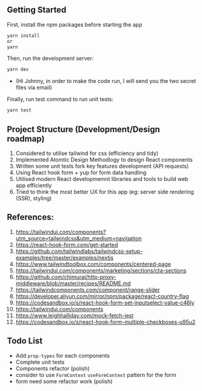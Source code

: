 ## Getting Started

First, install the npm packages before starting the app 

```bash
yarn install
or 
yarn
```

Then, run the development server:

```bash
yarn dev 
```

* (Hi Johnny, in order to make the code run, I will send you the two secret files via email)

Finally, run test command to run unit tests:
```bash
yarn test
```


## Project Structure (Development/Design roadmap)
1. Considered to utilise tailwind for css (efficiency and tidy)
2. Implemented Atomtic Design Methodlogy to design React components
3. Written some unit tests fork key features development (API requests) 
4. Using React hook form + yup for form data handling
5. Utilised modern React developmemnt libraries and tools to build web app efficiently
6. Tried to think the most better UX for this app (eg: server side rendering (SSR), styling)


## References:
1. https://tailwindui.com/components?utm_source=tailwindcss&utm_medium=navigation
2. https://react-hook-form.com/get-started
3. https://github.com/tailwindlabs/tailwindcss-setup-examples/tree/master/examples/nextjs
4. https://www.tailwindtoolbox.com/components/centered-page
5. https://tailwindui.com/components/marketing/sections/cta-sections
6. https://github.com/chimurai/http-proxy-middleware/blob/master/recipes/README.md
7. https://tailwindcomponents.com/component/range-slider
8. https://developer.aliyun.com/mirror/npm/package/react-country-flag
9. https://codesandbox.io/s/react-hook-form-set-inputselect-value-c46ly
10. https://tailwindui.com/components
11. https://www.leighhalliday.com/mock-fetch-jest
12. https://codesandbox.io/s/react-hook-form-multiple-checkboxes-u95u2


## Todo List
- Add `prop-types` for each components
- Complete unit tests 
- Components refactor (polish)
- consider to use `FormContext` `useFormContext` pattern for the form
- form need some refactor work (polish)

